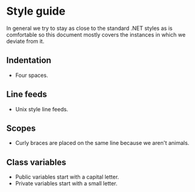 # Style guide

In general we try to stay as close to the standard .NET styles as is comfortable so this document mostly covers the instances in which we deviate from it.

## Indentation
* Four spaces.

## Line feeds
* Unix style line feeds.

## Scopes
* Curly braces are placed on the same line because we aren't animals.

## Class variables
* Public variables start with a capital letter.
* Private variables start with a small letter.
